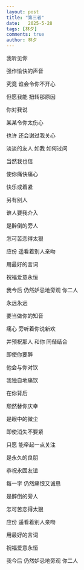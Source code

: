 ```yaml
---
layout: post
title: "第三者"
date:   2025-5-28
tags: [林夕]
comments: true
author: 林夕
---
```


我听见你

强作愉快的声音

究竟 谁会令你不开心

但愿我能 扭转那原因

你对我说

某某令你太伤心

也许 还会谢过我关心

淡淡的友人 如我 如何过问

当然我也信

使你痛快痛心

快乐或着紧

另有别人

谁人要我介入

是醉倒的旁人

怎可苦恋得太狠

应份 遥看着别人亲吻

用最好的言词

祝福爱意永恒

我今后 仍然妒忌地旁观 你二人

永远永远

要当做你的知音

痛心 旁听着你说新欢

并预祝那人 和你 同偕结合

即使你要醉

他会与你对饮

我独自地痛饮

在你背后

颓然替你庆幸

是眼中的微尘

即使消失不要紧

只愿 能牵起一点关注

是永久的良朋

恭祝永固友谊

每一字 仍然痛恨又诚恳

是醉倒的旁人

怎可苦恋得太狠

应份 遥看着别人亲吻

用最好的言词

祝福爱意永恒

我今后 仍然妒忌地旁观 你二人
